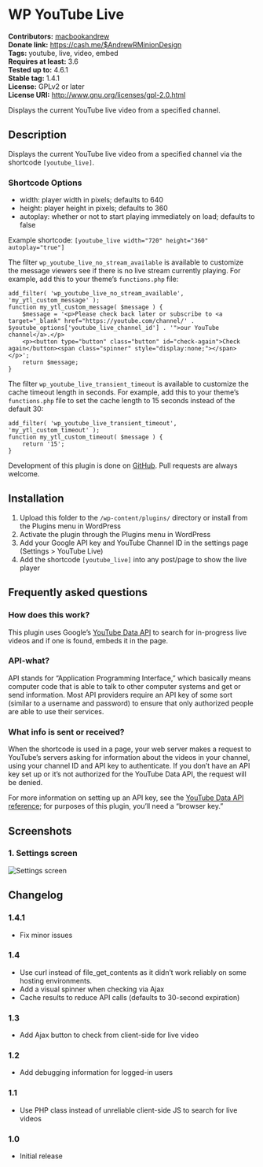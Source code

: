 # WP YouTube Live #
**Contributors:** [macbookandrew](https://profiles.wordpress.org/macbookandrew)  
**Donate link:**       https://cash.me/$AndrewRMinionDesign  
**Tags:**              youtube, live, video, embed  
**Requires at least:** 3.6  
**Tested up to:**      4.6.1  
**Stable tag:**        1.4.1  
**License:**           GPLv2 or later  
**License URI:**       http://www.gnu.org/licenses/gpl-2.0.html  

Displays the current YouTube live video from a specified channel.

## Description ##

Displays the current YouTube live video from a specified channel via the shortcode `[youtube_live]`.

### Shortcode Options ###

- width: player width in pixels; defaults to 640
- height: player height in pixels; defaults to 360
- autoplay: whether or not to start playing immediately on load; defaults to false

Example shortcode: `[youtube_live width="720" height="360" autoplay="true"]`

The filter `wp_youtube_live_no_stream_available` is available to customize the message viewers see if there is no live stream currently playing. For example, add this to your theme’s `functions.php` file:

```
add_filter( 'wp_youtube_live_no_stream_available', 'my_ytl_custom_message' );
function my_ytl_custom_message( $message ) {
    $message = '<p>Please check back later or subscribe to <a target="_blank" href="https://youtube.com/channel/' . $youtube_options['youtube_live_channel_id'] . '">our YouTube channel</a>.</p>
    <p><button type="button" class="button" id="check-again">Check again</button><span class="spinner" style="display:none;"></span></p>';
    return $message;
}
```

The filter `wp_youtube_live_transient_timeout` is available to customize the cache timeout length in seconds. For example, add this to your theme’s `functions.php` file to set the cache length to 15 seconds instead of the default 30:

```
add_filter( 'wp_youtube_live_transient_timeout', 'my_ytl_custom_timeout' );
function my_ytl_custom_timeout( $message ) {
    return '15';
}
```

Development of this plugin is done on [GitHub](https://github.com/macbookandrew/wp-youtube-live/). Pull requests are always welcome.

## Installation ##

1. Upload this folder to the `/wp-content/plugins/` directory or install from the Plugins menu in WordPress
1. Activate the plugin through the Plugins menu in WordPress
1. Add your Google API key and YouTube Channel ID in the settings page (Settings > YouTube Live)
1. Add the shortcode `[youtube_live]` into any post/page to show the live player

## Frequently asked questions ##

### How does this work? ###

This plugin uses Google’s [YouTube Data API](https://developers.google.com/youtube/v3/) to search for in-progress live videos and if one is found, embeds it in the page.

### API-what? ###

API stands for “Application Programming Interface,” which basically means computer code that is able to talk to other computer systems and get or send information. Most API providers require an API key of some sort (similar to a username and password) to ensure that only authorized people are able to use their services.

### What info is sent or received? ###

When the shortcode is used in a page, your web server makes a request to YouTube’s servers asking for information about the videos in your channel, using your channel ID and API key to authenticate. If you don’t have an API key set up or it’s not authorized for the YouTube Data API, the request will be denied.

For more information on setting up an API key, see the [YouTube Data API reference](https://developers.google.com/youtube/registering_an_application); for purposes of this plugin, you’ll need a “browser key.”

## Screenshots ##

### 1. Settings screen ###
![Settings screen](http://ps.w.org/wp-youtube-live/assets/screenshot-1.png)


## Changelog ##

### 1.4.1 ###
- Fix minor issues

### 1.4 ###
- Use curl instead of file_get_contents as it didn’t work reliably on some hosting environments.
- Add a visual spinner when checking via Ajax
- Cache results to reduce API calls (defaults to 30-second expiration)

### 1.3 ###
- Add Ajax button to check from client-side for live video

### 1.2 ###
- Add debugging information for logged-in users

### 1.1 ###
- Use PHP class instead of unreliable client-side JS to search for live videos

### 1.0 ###
- Initial release
